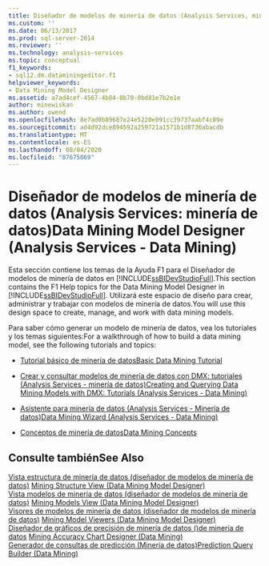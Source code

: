 ```yaml
---
title: Diseñador de modelos de minería de datos (Analysis Services, minería de datos) | Microsoft Docs
ms.custom: ''
ms.date: 06/13/2017
ms.prod: sql-server-2014
ms.reviewer: ''
ms.technology: analysis-services
ms.topic: conceptual
f1_keywords:
- sql12.dm.dataminingeditor.f1
helpviewer_keywords:
- Data Mining Model Designer
ms.assetid: a7ad4cef-4567-4b84-8b70-0bd81e7b2e1e
author: minewiskan
ms.author: owend
ms.openlocfilehash: 8e7ad0b89687e24e5220e091cc39737aabf4c89e
ms.sourcegitcommit: ad4d92dce894592a259721a1571b1d8736abacdb
ms.translationtype: MT
ms.contentlocale: es-ES
ms.lasthandoff: 08/04/2020
ms.locfileid: "87675069"
---
```

# <a name="data-mining-model-designer-analysis-services---data-mining"></a><span data-ttu-id="e4932-102">Diseñador de modelos de minería de datos (Analysis Services: minería de datos)</span><span class="sxs-lookup"><span data-stu-id="e4932-102">Data Mining Model Designer (Analysis Services - Data Mining)</span></span>
  <span data-ttu-id="e4932-103">Esta sección contiene los temas de la Ayuda F1 para el Diseñador de modelos de minería de datos en [!INCLUDE[ssBIDevStudioFull](../includes/ssbidevstudiofull-md.md)].</span><span class="sxs-lookup"><span data-stu-id="e4932-103">This section contains the F1 Help topics for the Data Mining Model Designer in [!INCLUDE[ssBIDevStudioFull](../includes/ssbidevstudiofull-md.md)].</span></span> <span data-ttu-id="e4932-104">Utilizará este espacio de diseño para crear, administrar y trabajar con modelos de minería de datos.</span><span class="sxs-lookup"><span data-stu-id="e4932-104">You will use this design space to create, manage, and work with data mining models.</span></span>  
  
 <span data-ttu-id="e4932-105">Para saber cómo generar un modelo de minería de datos, vea los tutoriales y los temas siguientes:</span><span class="sxs-lookup"><span data-stu-id="e4932-105">For a walkthrough of how to build a data mining model, see the following tutorials and topics:</span></span>  
  
-   [<span data-ttu-id="e4932-106">Tutorial básico de minería de datos</span><span class="sxs-lookup"><span data-stu-id="e4932-106">Basic Data Mining Tutorial</span></span>](../../2014/tutorials/basic-data-mining-tutorial.md)  
  
-   [<span data-ttu-id="e4932-107">Crear y consultar modelos de minería de datos con DMX: tutoriales &#40;Analysis Services - minería de datos&#41;</span><span class="sxs-lookup"><span data-stu-id="e4932-107">Creating and Querying Data Mining Models with DMX: Tutorials &#40;Analysis Services - Data Mining&#41;</span></span>](../../2014/tutorials/create-query-data-mining-models-dmx-tutorials.md)  
  
-   [<span data-ttu-id="e4932-108">Asistente para minería de datos &#40;Analysis Services - Minería de datos&#41;</span><span class="sxs-lookup"><span data-stu-id="e4932-108">Data Mining Wizard &#40;Analysis Services - Data Mining&#41;</span></span>](data-mining/data-mining-wizard-analysis-services-data-mining.md)  
  
-   [<span data-ttu-id="e4932-109">Conceptos de minería de datos</span><span class="sxs-lookup"><span data-stu-id="e4932-109">Data Mining Concepts</span></span>](data-mining/data-mining-concepts.md)  
  
## <a name="see-also"></a><span data-ttu-id="e4932-110">Consulte también</span><span class="sxs-lookup"><span data-stu-id="e4932-110">See Also</span></span>  
 <span data-ttu-id="e4932-111">[Vista estructura de minería de datos &#40;diseñador de modelos de minería de datos&#41;](mining-structure-view-data-mining-model-designer.md) </span><span class="sxs-lookup"><span data-stu-id="e4932-111">[Mining Structure View &#40;Data Mining Model Designer&#41;](mining-structure-view-data-mining-model-designer.md) </span></span>  
 <span data-ttu-id="e4932-112">[Vista modelos de minería de datos &#40;diseñador de modelos de minería de datos&#41;](mining-models-view-data-mining-model-designer.md) </span><span class="sxs-lookup"><span data-stu-id="e4932-112">[Mining Models View &#40;Data Mining Model Designer&#41;](mining-models-view-data-mining-model-designer.md) </span></span>  
 <span data-ttu-id="e4932-113">[Visores de modelos de minería de datos &#40;diseñador de modelos de minería de datos&#41;](mining-model-viewers-data-mining-model-designer.md) </span><span class="sxs-lookup"><span data-stu-id="e4932-113">[Mining Model Viewers &#40;Data Mining Model Designer&#41;](mining-model-viewers-data-mining-model-designer.md) </span></span>  
 <span data-ttu-id="e4932-114">[Diseñador de gráficos de precisión de minería de datos &#40;&#41;de minería de datos](mining-accuracy-chart-designer-data-mining.md) </span><span class="sxs-lookup"><span data-stu-id="e4932-114">[Mining Accuracy Chart Designer &#40;Data Mining&#41;](mining-accuracy-chart-designer-data-mining.md) </span></span>  
 [<span data-ttu-id="e4932-115">Generador de consultas de predicción &#40;Minería de datos&#41;</span><span class="sxs-lookup"><span data-stu-id="e4932-115">Prediction Query Builder &#40;Data Mining&#41;</span></span>](prediction-query-builder-data-mining.md)  
  
  
